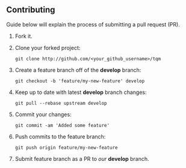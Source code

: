 ## Contributing

Guide below will explain the process of submitting a pull request (PR).

1. Fork it.

1. Clone your forked project:

   ```
   git clone http://github.com/<your_github_username>/tqm
   ```

1. Create a feature branch off of the **develop** branch:

   ```
   git checkout -b 'feature/my-new-feature' develop
   ```

1. Keep up to date with latest **develop** branch changes:

   ```
   git pull --rebase upstream develop
   ```

1. Commit your changes:

   ```
   git commit -am 'Added some feature'
   ```

1. Push commits to the feature branch:

   ```
   git push origin feature/my-new-feature
   ```

1. Submit feature branch as a PR to _our_ **develop** branch.

